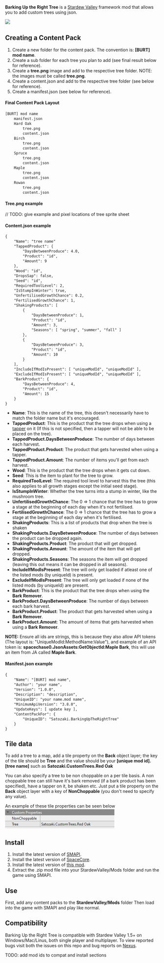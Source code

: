 **Barking Up the Right Tree** is a [Stardew Valley](http://stardewvalley.net/) framework mod that allows you to add custom trees using json.

![](pics/barkinguptherighttree.png)

## Creating a Content Pack
1. Create a new folder for the content pack. The convention is: **[BURT] mod name**.
2. Create a sub folder for each tree you plan to add (see final result below for reference).
3. Create a **tree.png** image and add to the respective tree folder. NOTE: the images must be called **tree.png**.
4. Create a content.json and add to the respective tree folder (see below for reference). 
5. Create a manifest.json (see below for reference).

#### Final Content Pack Layout
    [BURT] mod name
        manifest.json
        Hard Oak
            tree.png
            content.json
        Birch
            tree.png
            content.json
        Spruce
            tree.png
            content.json
        Maple
            tree.png
            content.json
        Rowan
            tree.png
            content.json

#### Tree.png example
// TODO: give example and pixel locations of tree sprite sheet

#### Content.json example
    {
        "Name": "tree name"
        "TappedProduct": {
            "DaysBetweenProduce": 4.0,
            "Product": "id",
            "Amount": 9
        },
        "Wood": "id",
	    "DropsSap": false,
        "Seed": "id",
        "RequiredToolLevel": 2,
        "IsStumpInWinter": true,
        "UnfertilisedGrowthChance": 0.2,
        "FertilisedGrowthChance": 1,
        "ShakingProducts": [
            {
                "DaysBetweenProduce": 1,
                "Product": "id",
                "Amount": 3,
                "Seasons": [ "spring", "summer", "fall" ]
            },
            {
                "DaysBetweenProduce": 3,
                "Product": "id",
                "Amount": 10
            }
        ],
        "IncludeIfModIsPresent": [ "uniqueModId", "uniqueModId" ],
        "ExcludeIfModIsPresent": [ "uniqueModId", "uniqueModId" ],
        "BarkProduct": {
            "DaysBetweenProduce": 4,
            "Product": "id",
            "Amount": 15
        }
    }

* **Name**: This is the name of the tree, this doesn't necessarily have to match the folder name but it's encouraged.
* **TappedProduct**: This is the product that the tree drops when using a [tapper](https://stardewvalleywiki.com/Tapper) on it (If this is not specified, then a tapper will not be able to be placed on the tree).
* **TappedProduct.DaysBetweenProduce**: The number of days between each harvest.
* **TappedProduct.Product**: The product that gets harvested when using a tapper.
* **TappedProduct.Amount**: The number of items you'll get from each harvest.
* **Wood**: This is the product that the tree drops when it gets cut down.
* **Seed**: This is the item to plant for the tree to grow.
* **RequiredToolLevel**: The required tool level to harvest this the tree (this also applies to all growth stages except the initial seed stage).
* **IsStumpInWinter**: Whether the tree turns into a stump in winter, like the mushroom tree.
* **UnfertilisedGrowthChance**: The 0 => 1 chance that the tree has to grow a stage at the beginning of each day when it's not fertilised.
* **FertilisedGrowthChance**: The 0 => 1 chance that the tree has to grow a stage at the beginning of each day when it's fertilised.
* **ShakingProducts**: This is a list of products that drop when the tree is shaken
* **ShakingProducts.DaysBetweenProduce**: The number of days between the product can be dropped again.
* **ShakingProducts.Product**: The product that will get dropped.
* **ShakingProducts.Amount**: The amount of the item that will get dropped.
* **ShakingProducts.Seasons**: The seasons the item will get dropped (leaving this out means it can be dropped in all seasons).
* **IncludeIfModIsPresent**: The tree will only get loaded if atleast one of the listed mods (by uniqueId) is present.
* **ExcludeIfModIsPresent**: The tree will only get loaded if none of the listed mods (by uniqueId) are present.
* **BarkProduct**: This is the product that the tree drops when using the **Bark Remover**.
* **BarkProduct.DaysBetweenProduce**: The number of days between each bark harvest.
* **BarkProduct.Product**: The product that gets harvested when using a **Bark Remover**.
* **BarkProduct.Amount**: The amount of items that gets harvested when using a **Bark Remover**.

**NOTE:** Ensure all ids are strings, this is because they also allow API tokens (The layout is: "UniqueModId:MethodName:Value"), and example of an API token is: **spacechase0.JsonAssets:GetObjectId:Maple Bark**, this will use an item from JA called **Maple Bark**.

#### Manifest.json example
    {
        "Name": "[BURT] mod name",
        "Author": "your name",
        "Version": "1.0.0",
        "Description": "description",
        "UniqueID": "your name.mod name",
        "MinimumApiVersion": "3.8.0",
        "UpdateKeys": [ update key ],
        "ContentPackFor": {
            "UniqueID": "Satozaki.BarkingUpTheRightTree"
        }
    }

## Tile data
To add a tree to a map, add a tile property on the **Back** object layer; the key of the tile should be **Tree** and the value should be your **[unique mod id].[tree name]** such as **Satozaki.CustomTrees.Red Oak**

You can also specify a tree to be non choppable on a per tile basis. A non choppable tree can still have it's bark removed (if a bark product has been specified), have a tapper on it, be shaken etc. Just put a tile property on the **Back** object layer with a key of **NonChoppable** (you don't need to specify any value).

An example of these tile properties can be seen below  
![](pics/tiledataexample.png)

## Install
1. Install the latest version of [SMAPI](https://www.nexusmods.com/stardewvalley/mods/2400).
2. Install the latest version of [SpaceCore](https://www.nexusmods.com/stardewvalley/mods/1348).
3. Install the latest version of [this mod](https://www.nexusmods.com/stardewvalley/mods/).
4. Extract the .zip mod file into your StardewValley/Mods folder and run the game using SMAPI.

## Use
First, add any content packs to the **StardewValley/Mods** folder 
Then load into the game with SMAPI and play like normal.

## Compatibility
Barking Up the Right Tree is compatible with Stardew Valley 1.5+ on Windows/Mac/Linus, both single player and multiplayer. To view reported bugs visit both the issues on this repo and bug reports on [Nexus](https://www.nexusmods.com/stardewvalley/mods/?tab=bugs).

TODO: add mod ids to compat and install sections